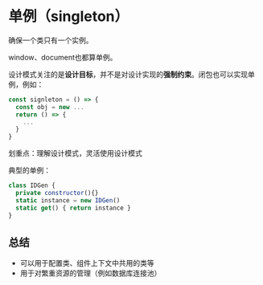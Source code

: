 # 单例（singleton）



确保一个类只有一个实例。

window、document也都算单例。



设计模式关注的是**设计目标**，并不是对设计实现的**强制约束**。闭包也可以实现单例，例如：

```js
const signleton = () => {
  const obj = new ...
  return () => {
    ...
  }
}
```

划重点：理解设计模式，灵活使用设计模式



典型的单例：

```js
class IDGen {
  private constructor(){}
  static instance = new IDGen()
  static get() { return instance }
}
```





## 总结

- 可以用于配置类、组件上下文中共用的类等
- 用于对繁重资源的管理（例如数据库连接池）

